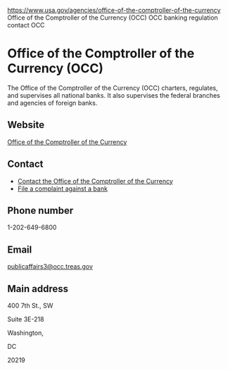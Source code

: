 

https://www.usa.gov/agencies/office-of-the-comptroller-of-the-currency
Office of the Comptroller of the Currency (OCC)
OCC banking regulation
contact OCC

Office of the Comptroller of the Currency (OCC)
===============================================

The Office of the Comptroller of the Currency (OCC) charters, regulates, and supervises all national banks. It also supervises the federal branches and agencies of foreign banks.

Website
-------

[Office of the Comptroller of the Currency](http://www.occ.gov/)

Contact
-------

* [Contact the Office of the Comptroller of the Currency](http://www.occ.gov/about/contact-us/general-correspondence/index-contact-us.html)
* [File a complaint against a bank](http://www.helpwithmybank.gov/contact-us/contact-the-occ.html)

Phone number
------------

1-202-649-6800

Email
-----

[publicaffairs3@occ.treas.gov](mailto:publicaffairs3@occ.treas.gov)

Main address
------------

400 7th St., SW
  

Suite 3E-218
  

Washington,

DC

20219
